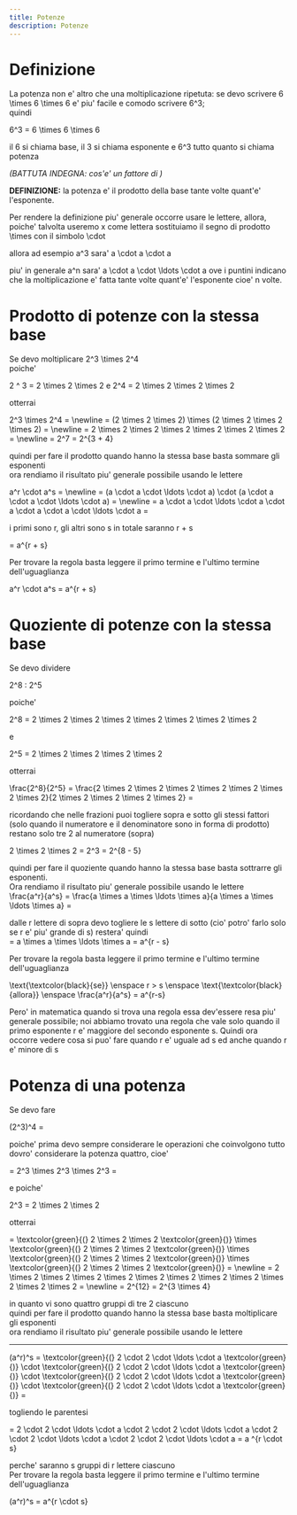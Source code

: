 ```yaml
---
title: Potenze
description: Potenze
---
```


# Definizione 
La potenza non e' altro che una moltiplicazione ripetuta: se devo scrivere
<katex class="red--text">6 \times 6 \times 6</katex>
e' piu' facile e comodo scrivere
<katex class="red--text">6^3</katex>;  
quindi

<katex class="red--text" display-mode>6^3 = 6 \times 6 \times 6</katex>

il <span class="red--text">6</span> si chiama base,
il <span class="red--text">3</span> si chiama esponente e
<katex class="red--text">6^3</katex> tutto quanto si chiama potenza

*(BATTUTA INDEGNA: cos'e' un fattore di*
<risposta-potenza></risposta-potenza>
*)*

<p class="indigo--text">
  <strong>DEFINIZIONE:</strong> la potenza e' il prodotto della base tante volte quant'e' l'esponente.
</p>

Per rendere la definizione piu' generale occorre usare le lettere, allora, poiche' talvolta useremo <katex>x</katex> come lettera sostituiamo il segno di prodotto <katex class="red--text">\times</katex> con il simbolo <katex class="red--text"> \cdot</katex>

allora ad esempio <katex class="red--text">a^3</katex> sara' <katex class="red--text">a \cdot a \cdot a</katex>

piu' in generale <katex class="red--text">a^n</katex> sara' <katex class="red--text">a \cdot a \cdot \ldots \cdot a</katex> ove i puntini indicano che la moltiplicazione e' fatta tante volte quant'e' l'esponente cioe' <span class="red--text">n</span> volte.

# Prodotto di potenze con la stessa base

Se devo moltiplicare <katex class="red--text">2^3 \times 2^4</katex>  
poiche'

<katex class="red--text text-left" display-mode>
  2 ^ 3 = 2 \times 2 \times 2
</katex>
e

<katex class="red--text text-left" display-mode>
  2^4 = 2 \times 2 \times 2 \times 2
</katex>

otterrai

<katex class="red--text text-left" display-mode>
  2^3 \times 2^4 = \newline
  = (2 \times 2 \times 2) \times (2 \times 2 \times 2 \times 2) = \newline
  = 2 \times 2 \times 2 \times 2 \times 2 \times 2 \times 2 = \newline
  = 2^7 = 2^{3 + 4}
</katex>

quindi per fare il prodotto quando hanno la stessa base basta sommare gli esponenti  
ora rendiamo il risultato piu' generale possibile usando le lettere

<katex class="red--text text-left" display-mode>
  a^r \cdot a^s = \newline
  = (a \cdot a \cdot \ldots \cdot a) \cdot (a \cdot a \cdot a \cdot \ldots \cdot a) = \newline
  = a \cdot a \cdot \ldots \cdot a \cdot a \cdot a \cdot a \cdot \ldots \cdot a =
</katex>

i primi sono <katex>r</katex>, gli altri sono s in totale saranno <katex>r + s</katex>

<katex class="red--text text-left" display-mode>
  = a^{r + s}
</katex>

Per trovare la regola basta leggere il primo termine e l'ultimo termine dell'uguaglianza

<katex class="red--text text-left" display-mode>
  a^r \cdot a^s = a^{r + s}
</katex>


<lys-regola src="regole/potenza/prodotto-stessa-base"></lys-regola>


# Quoziente di potenze con la stessa base

Se devo dividere

<katex class="red--text text-left" display-mode>
  2^8 : 2^5
</katex>

poiche'

<katex class="red--text text-left" display-mode>
  2^8 = 2 \times 2 \times 2 \times 2 \times 2 \times 2 \times 2 \times 2
</katex>

e

<katex class="red--text text-left" display-mode>
 2^5 = 2 \times 2 \times 2 \times 2 \times 2
</katex>

otterrai

<katex class="red--text text-left" display-mode>
  \frac{2^8}{2^5} =
  \frac{2 \times 2 \times 2 \times 2 \times 2 \times 2 \times 2 \times 2}{2 \times 2 \times 2 \times 2 \times 2} =
</katex>

ricordando che nelle frazioni puoi togliere sopra e sotto gli stessi fattori <span class="indigo--text">(solo quando il numeratore e il denominatore sono in forma di prodotto)</span> restano solo tre 2 al numeratore (sopra)

<katex class="red--text text-left" display-mode>
  2 \times 2 \times 2 = 2^3 = 2^{8 - 5}
</katex>

quindi per fare il quoziente quando hanno la stessa base basta sottrarre gli esponenti.  
Ora rendiamo il risultato piu' generale possibile usando le lettere  
<katex class="red--text text-left" display-mode>
  \frac{a^r}{a^s} = \frac{a \times a \times \ldots \times a}{a \times a \times \ldots \times a} =
</katex>

dalle r lettere di sopra devo togliere le s lettere di sotto <span class="indigo--text">(cio' potro' farlo solo se r e' piu' grande di s)</span> restera' quindi  
<katex class="red--text text-left" display-mode>
  = a \times a \times \ldots \times a = a^{r - s}
</katex>

Per trovare la regola basta leggere il primo termine e l'ultimo termine dell'uguaglianza

<katex class="red--text text-left" display-mode>
  \text{\textcolor{black}{se}} \enspace
  r > s \enspace
  \text{\textcolor{black}{allora}} \enspace
  \frac{a^r}{a^s} = a^{r-s}
</katex>


<lys-regola src="regole/potenza/quoziente-stessa-base"></lys-regola>


Pero' in matematica quando si trova una regola essa dev'essere resa piu' generale possibile; noi abbiamo trovato una regola che vale solo quando il primo esponente r e' maggiore del secondo esponente s. Quindi ora occorre vedere cosa si puo' fare quando r e' uguale ad s ed anche quando r e' minore di s

# Potenza di una potenza

Se devo fare

<katex class="red--text text-left" display-mode>(2^3)^4 =</katex>

poiche' prima devo sempre considerare le operazioni che coinvolgono tutto dovro' considerare la potenza quattro, cioe'

<katex class="red--text text-left" display-mode>
  = 2^3 \times 2^3 \times 2^3 =
</katex>

e poiche'

<katex class="red--text text-left" display-mode>
  2^3 = 2 \times 2 \times 2
</katex>

otterrai

<katex class="red--text text-left" display-mode>
  = \textcolor{green}{(} 2 \times 2 \times 2 \textcolor{green}{)}
  \times \textcolor{green}{(} 2 \times 2 \times 2 \textcolor{green}{)}
  \times \textcolor{green}{(} 2 \times 2 \times 2 \textcolor{green}{)}
  \times \textcolor{green}{(} 2 \times 2 \times 2 \textcolor{green}{)} = \newline
  = 2 \times 2 \times 2 \times 2 \times 2 \times 2 \times 2 \times 2 \times 2 \times 2 \times 2 \times 2 = \newline
  = 2^{12} = 2^{3 \times 4}
</katex>

in quanto vi sono quattro gruppi di tre 2 ciascuno  
quindi per fare il prodotto quando hanno la stessa base basta
moltiplicare gli esponenti  
ora rendiamo il risultato piu' generale possibile usando le lettere

---

<katex class="red--text text-left" display-mode>
  (a^r)^s = \textcolor{green}{(} 2 \cdot 2 \cdot \ldots \cdot a \textcolor{green}{)} \cdot
  \textcolor{green}{(} 2 \cdot 2 \cdot \ldots \cdot a \textcolor{green}{)} \cdot
  \textcolor{green}{(} 2 \cdot 2 \cdot \ldots \cdot a \textcolor{green}{)} \cdot
  \textcolor{green}{(} 2 \cdot 2 \cdot \ldots \cdot a \textcolor{green}{)} = 
</katex>

togliendo le parentesi

<katex class="red--text text-left" display-mode>
  = 2 \cdot 2 \cdot \ldots \cdot a \cdot 2 \cdot 2 \cdot \ldots \cdot a \cdot 2 \cdot 2 \cdot \ldots \cdot a \cdot 2 \cdot 2 \cdot \ldots \cdot a = a ^{r \cdot s}
</katex>

perche' saranno s gruppi di r lettere ciascuno  
Per trovare la regola basta leggere il primo termine e l'ultimo termine dell'uguaglianza

<katex class="red--text text-left" display-mode>
 (a^r)^s = a^{r \cdot s}
</katex>

<lys-regola src="regole/potenza/potenza-di-potenza"></lys-regola>
